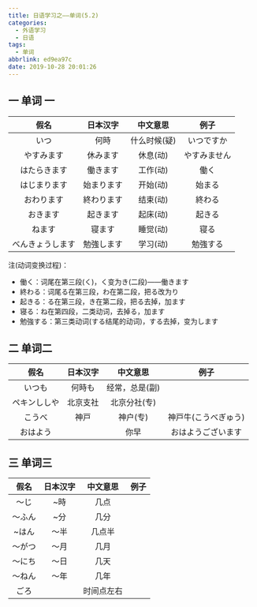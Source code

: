 ```yaml
---
title: 日语学习之——单词(5.2)
categories:
  - 外语学习
  - 日语
tags:
  - 单词
abbrlink: ed9ea97c
date: 2019-10-28 20:01:26
---
```

## 一 单词 一

|       假名       |  日本汉字  |   中文意思   |     例子     |
| :--------------: | :--------: | :----------: | :----------: |
|       いつ       |    何時    | 什么时候(疑) |  いつですか  |
|    やすみます    |  休みます  |   休息(动)   | やすみません |
|   はたらきます   |  働きます  |   工作(动)   |     働く     |
|   はじまります   | 始まります |   开始(动)   |    始まる    |
|    おわります    | 終わります |   结束(动)   |    終わる    |
|     おきます     |  起きます  |   起床(动)   |    起きる    |
|      ねます      |   寝ます   |   睡觉(动)   |     寝る     |
| べんきょうします | 勉強します |   学习(动)   |   勉強する   |

<!--more-->

注(动词变换过程)：  

* 働く：词尾在第三段(く)，く变为き(二段)——働きます
* 終わる：词尾る在第三段，わ在第二段，把る改为り
* 起きる：る在第三段，き在第二段，把る去掉，加ます
* 寝る：ね在第四段，二类动词，去掉る，加ます
* 勉強する：第三类动词(する结尾的动词)，する去掉，变为します

## 二 单词二

|     假名     | 日本汉字 |    中文意思    |         例子         |
| :----------: | :------: | :------------: | :------------------: |
|    いつも    |  何時も  | 经常，总是(副) |                      |
| ペキンししや | 北京支社 |  北京分社(专)  |                      |
|    こうべ    |   神戸   |    神户(专)    | 神戸牛(こうべぎゅう) |
|   おはよう   |          |      你早      |  おはようございます  |



## 三 单词三

|  假名  | 日本汉字 |  中文意思  | 例子 |
| :----: | :------: | :--------: | :--: |
|  ～じ  |   ~時    |    几点    |      |
| ～ふん |   ~分    |    几分    |      |
| ~はん  |   ～半   |   几点半   |      |
| ～がつ |   ～月   |    几月    |      |
| ～にち |   ～日   |    几天    |      |
| ～ねん |   ～年   |    几年    |      |
|  ごろ  |          | 时间点左右 |      |